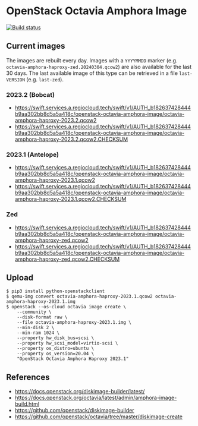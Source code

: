 # OpenStack Octavia Amphora Image

[![Build status](https://zuul.services.betacloud.xyz/api/tenant/osism/badge?project=osism/openstack-octavia-amphora-image&pipeline=post)](https://zuul.services.betacloud.xyz/t/osism/builds?project=osism%2Fopenstack-octavia-amphora-image&pipeline=post&skip=0)

## Current images

The images are rebuilt every day. Images with a `YYYYMMDD` marker (e.g. `octavia-amphora-haproxy-zed.20240304.qcow2`)
are also available for the last 30 days. The last available image of this type can be retrieved in a file `last-VERSION` (e.g. `last-zed`).

### 2023.2 (Bobcat)

* https://swift.services.a.regiocloud.tech/swift/v1/AUTH_b182637428444b9aa302bb8d5a5a418c/openstack-octavia-amphora-image/octavia-amphora-haproxy-2023.2.qcow2
* https://swift.services.a.regiocloud.tech/swift/v1/AUTH_b182637428444b9aa302bb8d5a5a418c/openstack-octavia-amphora-image/octavia-amphora-haproxy-2023.2.qcow2.CHECKSUM

### 2023.1 (Antelope)

* https://swift.services.a.regiocloud.tech/swift/v1/AUTH_b182637428444b9aa302bb8d5a5a418c/openstack-octavia-amphora-image/octavia-amphora-haproxy-2023.1.qcow2
* https://swift.services.a.regiocloud.tech/swift/v1/AUTH_b182637428444b9aa302bb8d5a5a418c/openstack-octavia-amphora-image/octavia-amphora-haproxy-2023.1.qcow2.CHECKSUM

### Zed

* https://swift.services.a.regiocloud.tech/swift/v1/AUTH_b182637428444b9aa302bb8d5a5a418c/openstack-octavia-amphora-image/octavia-amphora-haproxy-zed.qcow2
* https://swift.services.a.regiocloud.tech/swift/v1/AUTH_b182637428444b9aa302bb8d5a5a418c/openstack-octavia-amphora-image/octavia-amphora-haproxy-zed.qcow2.CHECKSUM

## Upload

```
$ pip3 install python-openstackclient
$ qemu-img convert octavia-amphora-haproxy-2023.1.qcow2 octavia-amphora-haproxy-2023.1.img
$ openstack --os-cloud octavia image create \
    --community \
    --disk-format raw \
    --file octavia-amphora-haproxy-2023.1.img \
    --min-disk 2 \
    --min-ram 1024 \
    --property hw_disk_bus=scsi \
    --property hw_scsi_model=virtio-scsi \
    --property os_distro=ubuntu \
    --property os_version=20.04 \
    "OpenStack Octavia Amphora Haproxy 2023.1"
```

## References

* https://docs.openstack.org/diskimage-builder/latest/
* https://docs.openstack.org/octavia/latest/admin/amphora-image-build.html
* https://github.com/openstack/diskimage-builder
* https://github.com/openstack/octavia/tree/master/diskimage-create
